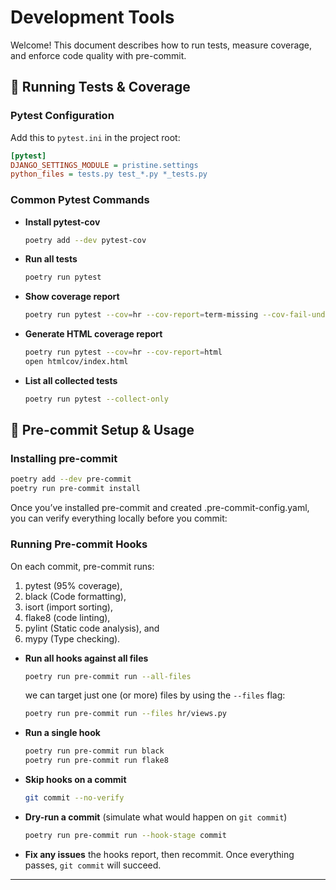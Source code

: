 # Development Tools

Welcome! This document describes how to run tests, measure coverage, and enforce code quality with pre-commit.

## 🧪 Running Tests & Coverage

### Pytest Configuration

Add this to `pytest.ini` in the project root:

```ini
[pytest]
DJANGO_SETTINGS_MODULE = pristine.settings
python_files = tests.py test_*.py *_tests.py

```

### Common Pytest Commands

- **Install pytest-cov**  
  ```bash
  poetry add --dev pytest-cov
  ```
- **Run all tests**  
  ```bash
  poetry run pytest
  ```
- **Show coverage report**  
  ```bash
  poetry run pytest --cov=hr --cov-report=term-missing --cov-fail-under=95
  ```
- **Generate HTML coverage report**  
  ```bash
  poetry run pytest --cov=hr --cov-report=html
  open htmlcov/index.html
  ```
- **List all collected tests**  
  ```bash
  poetry run pytest --collect-only
  ```

## 🔧 Pre-commit Setup & Usage

### Installing pre-commit

```bash
poetry add --dev pre-commit
poetry run pre-commit install
```

Once you’ve installed pre-commit and created .pre-commit-config.yaml, you can verify everything locally before you commit:

### Running Pre-commit Hooks

On each commit, pre-commit runs: 
1. pytest (95% coverage), 
2. black (Code formatting), 
3. isort (import sorting), 
4. flake8 (code linting), 
5. pylint (Static code analysis), and 
6. mypy (Type checking).

- **Run all hooks against all files**  
  ```bash
  poetry run pre-commit run --all-files
  ```
  we can target just one (or more) files by using the `--files` flag:
  ```bash
  poetry run pre-commit run --files hr/views.py
  ```
- **Run a single hook**  
  ```bash
  poetry run pre-commit run black
  poetry run pre-commit run flake8
  ```
- **Skip hooks on a commit**  
  ```bash
  git commit --no-verify
  ```
- **Dry-run a commit** (simulate what would happen on `git commit`)
  ```bash
  poetry run pre-commit run --hook-stage commit
  ```
- **Fix any issues** the hooks report, then recommit. Once everything passes, `git commit` will succeed.

---
